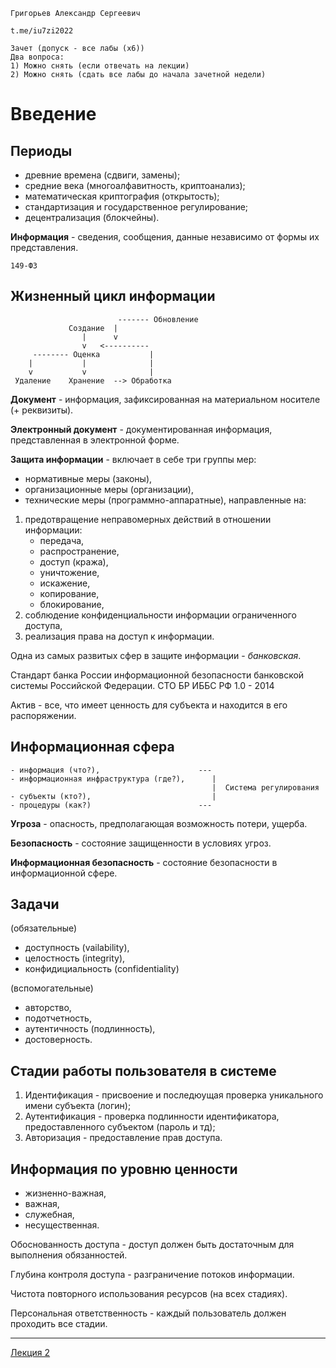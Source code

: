     Григорьев Александр Сергеевич

    t.me/iu7zi2022

    Зачет (допуск - все лабы (х6))
    Два вопроса:
    1) Можно снять (если отвечать на лекции)
    2) Можно снять (сдать все лабы до начала зачетной недели)


# Введение

## Периоды
- древние времена (сдвиги, замены);
- средние века (многоалфавитность, криптоанализ);
- математическая криптография (открытость);
- стандартизация и государственное регулирование;
- децентрализация (блокчейны).


**Информация** - сведения, сообщения, данные независимо от формы их представления.

    149-ФЗ

## Жизненный цикл информации

                            ------- Обновление
                 Создание  | 
                    |      v
                    v   <----------
         -------- Оценка           |
        |           |              | 
        v           v              |
     Удаление    Хранение  --> Обработка


**Документ** - информация, зафиксированная на материальном носителе (+ реквизиты).

**Электронный документ** - документированная информация, представленная в электронной форме.

**Защита информации** - включает в себе три группы мер:
- нормативные меры (законы),
- организационные меры (организации),
- технические меры (программно-аппаратные),
направленные на:
1) предотвращение неправомерных действий в отношении информации:
    - передача,
    - распространение,
    - доступ (кража),
    - уничтожение,
    - искажение,
    - копирование,
    - блокирование,
2) соблюдение конфиденциальности информации ограниченного доступа,
3) реализация права на доступ к информации.

Одна из самых развитых сфер в защите информации - _банковская_.

Стандарт банка России информационной безопасности банковской системы Российской Федерации.
СТО БР ИББС РФ 1.0 - 2014

Актив - все, что имеет ценность для субъекта и находится в его распоряжении.

## Информационная сфера

    - информация (что?),                      ---
    - информационная инфраструктура (где?),      |
                                                 |  Система регулирования
    - субъекты (кто?),                           |
    - процедуры (как?)                        ---

**Угроза** - опасность, предполагающая возможность потери, ущерба.

**Безопасность** - состояние защищенности в условиях угроз.

**Информационная безопасность** - состояние безопасности в информационной сфере.

## Задачи

(обязательные)
- доступность (vailability),
- целостность (integrity),
- конфидициальность (confidentiality)

(вспомогательные)
- авторство,
- подотчетность,
- аутентичность (подлинность),
- достоверность.

## Стадии работы пользователя в системе

1) Идентификация - присвоение и последюущая проверка уникального имени субъекта (логин);
2) Аутентификация - проверка подлинности идентификатора, предоставленного субъектом (пароль и тд);
3) Авторизация - предоставление прав доступа.

## Информация по уровню ценности
- жизненно-важная,
- важная,
- служебная,
- несущественная.

Обоснованность доступа - доступ должен быть достаточным для выполнения обязанностей.

Глубина контроля доступа - разграничение потоков информации.

Чистота повторного использования ресурсов (на всех стадиях).

Персональная ответственность - каждый пользователь должен проходить все стадии.

---

[Лекция 2](https://github.com/ilyasssklimov/bmstu_all/tree/sem_07/DataSecurity/lections/lection_02.md)